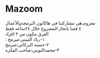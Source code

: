 # Mazoom

معزوم،هي مشاركتنا في هاكاثون البرمجةوالأعمال<br/>٤
قمنا بانجاز المشروع خلال ٢٤ساعه فقط<br/>
الفرق مكون من ٣ افراد<br/>:
١-رناد الثبيتي:مبرمج<br/>
٢-حسنه البركاتي:مبرمج<br/>
٣-محمدالثويني:صاحب الفكره<br/>
